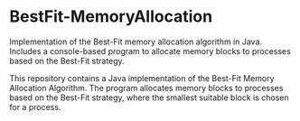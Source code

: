 # BestFit-MemoryAllocation
Implementation of the Best-Fit memory allocation algorithm in Java. Includes a console-based program to allocate memory blocks to processes based on the Best-Fit strategy.

This repository contains a Java implementation of the Best-Fit Memory Allocation Algorithm. The program allocates memory blocks to processes based on the Best-Fit strategy, where the smallest suitable block is chosen for a process.

